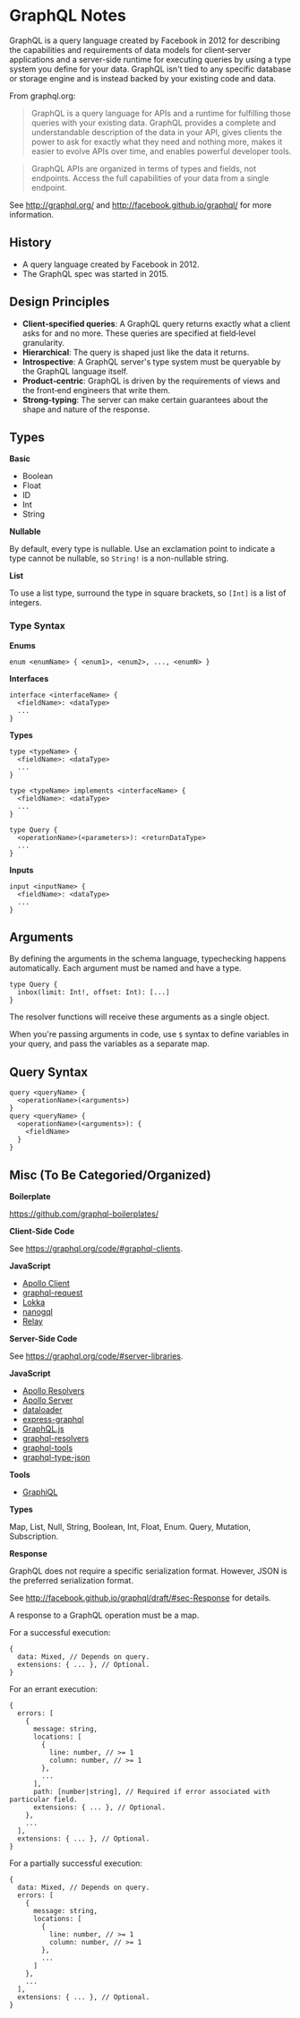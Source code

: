 # GraphQL Notes

GraphQL is a query language created by Facebook in 2012 for describing the
capabilities and requirements of data models for client‐server applications and
a server-side runtime for executing queries by using a type system you define
for your data.  GraphQL isn't tied to any specific database or storage engine
and is instead backed by your existing code and data.

From graphql.org:

> GraphQL is a query language for APIs and a runtime for fulfilling those queries
> with your existing data.  GraphQL provides a complete and understandable
> description of the data in your API, gives clients the power to ask for exactly
> what they need and nothing more, makes it easier to evolve APIs over time, and
> enables powerful developer tools.

> GraphQL APIs are organized in terms of types and fields, not endpoints.  Access
> the full capabilities of your data from a single endpoint.

See http://graphql.org/ and http://facebook.github.io/graphql/ for more
information.


## History

* A query language created by Facebook in 2012.
* The GraphQL spec was started in 2015.


## Design Principles

* **Client‐specified queries**: A GraphQL query returns exactly what a client asks
  for and no more.  These queries are specified at field‐level granularity.
* **Hierarchical**: The query is shaped just like the data it returns.
* **Introspective**: A GraphQL server's type system must be queryable by the
  GraphQL language itself.
* **Product‐centric**: GraphQL is driven by the requirements of views and the
  front‐end engineers that write them.
* **Strong‐typing**: The server can make certain guarantees about the shape and
  nature of the response.

## Types

**Basic**

* Boolean
* Float
* ID
* Int
* String

**Nullable**

By default, every type is nullable. Use an exclamation point to indicate a type
cannot be nullable, so `String!` is a non-nullable string.

**List**

To use a list type, surround the type in square brackets, so `[Int]` is a list
of integers.

### Type Syntax

**Enums**

```
enum <enumName> { <enum1>, <enum2>, ..., <enumN> }
```

**Interfaces**

```
interface <interfaceName> {
  <fieldName>: <dataType>
  ...
}
```

**Types**

```
type <typeName> {
  <fieldName>: <dataType>
  ...
}

type <typeName> implements <interfaceName> {
  <fieldName>: <dataType>
  ...
}

type Query {
  <operationName>(<parameters>): <returnDataType>
  ...
}
```

**Inputs**

```
input <inputName> {
  <fieldName>: <dataType>
  ...
}
```

## Arguments

By defining the arguments in the schema language, typechecking happens
automatically. Each argument must be named and have a type.

```
type Query {
  inbox(limit: Int!, offset: Int): [...]
}
```

The resolver functions will receive these arguments as a single object.

When you're passing arguments in code, use `$` syntax to define variables in
your query, and pass the variables as a separate map.


## Query Syntax

```
query <queryName> {
  <operationName>(<arguments>)
}
query <queryName> {
  <operationName>(<arguments>): {
    <fieldName>
  }
}
```


## Misc (To Be Categoried/Organized)

**Boilerplate**

https://github.com/graphql-boilerplates/

**Client-Side Code**

See https://graphql.org/code/#graphql-clients.

**JavaScript**

* [Apollo Client](http://apollographql.com/client/)
* [graphql-request](https://github.com/graphcool/graphql-request)
* [Lokka](https://github.com/kadirahq/lokka)
* [nanogql](https://github.com/yoshuawuyts/nanogql)
* [Relay](https://facebook.github.io/relay/)

**Server-Side Code**

See https://graphql.org/code/#server-libraries.

**JavaScript**

* [Apollo Resolvers](https://github.com/thebigredgeek/apollo-resolvers)
* [Apollo Server](https://www.apollographql.com/docs/apollo-server/)
* [dataloader](https://www.npmjs.com/package/dataloader)
* [express-graphql](https://www.npmjs.com/package/express-graphql)
* [GraphQL.js](https://graphql.org/graphql-js/)
* [graphql-resolvers](https://www.npmjs.com/package/graphql-resolvers)
* [graphql-tools](https://www.npmjs.com/package/graphql-tools)
* [graphql-type-json](https://www.npmjs.com/package/graphql-type-json)

**Tools**

* [GraphiQL](https://github.com/graphql/graphiql)

**Types**

Map, List, Null, String, Boolean, Int, Float, Enum.
Query, Mutation, Subscription.

**Response**

GraphQL does not require a specific serialization format.  However, JSON is the
preferred serialization format.

See http://facebook.github.io/graphql/draft/#sec-Response for details.

A response to a GraphQL operation must be a map.

For a successful execution:

```json5
{
  data: Mixed, // Depends on query.
  extensions: { ... }, // Optional.
}
```

For an errant execution:

```json5
{
  errors: [
    {
      message: string,
      locations: [
        {
          line: number, // >= 1
          column: number, // >= 1
        },
        ...
      ],
      path: [number|string], // Required if error associated with particular field.
      extensions: { ... }, // Optional.
    },
    ...
  ],
  extensions: { ... }, // Optional.
}
```

For a partially successful execution:

```json5
{
  data: Mixed, // Depends on query.
  errors: [
    {
      message: string,
      locations: [
        {
          line: number, // >= 1
          column: number, // >= 1
        },
        ...
      ]
    },
    ...
  ],
  extensions: { ... }, // Optional.
}
```
